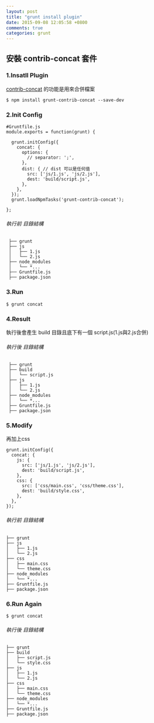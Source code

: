 ```yaml
---
layout: post
title: "grunt install plugin"
date: 2015-09-08 12:05:58 +0800
comments: true
categories: grunt
---
```

## 安裝 contrib-concat 套件

### 1.Insatll Plugin
[contrib-concat](https://www.npmjs.com/package/grunt-contrib-concat) 的功能是用來合併檔案

    $ npm install grunt-contrib-concat --save-dev

### 2.Init Config
    #Gruntfile.js
    module.exports = function(grunt) {

      grunt.initConfig({
        concat: {
          options: {
            // separator: ';',
          },
          dist: { // dist 可以是任何值
            src: ['js/1.js', 'js/2.js'],
            dest: 'build/script.js',
          },
        },
      });
      grunt.loadNpmTasks('grunt-contrib-concat');

    };

###### 執行前 目錄結構
     ├── grunt
     ├── js
     │   ├── 1.js
     │   └── 2.js
     ├── node_modules
     │   └── *...
     ├── Gruntfile.js
     ├── package.json

### 3.Run
    $ grunt concat

### 4.Result
執行後會產生 build 目錄且底下有一個 script.js(1.js與2.js合併)

###### 執行後 目錄結構
     ├── grunt
     ├── build
     │   └── script.js
     ├── js
     │   ├── 1.js
     │   └── 2.js
     ├── node_modules
     │   └── *...
     ├── Gruntfile.js
     ├── package.json


### 5.Modify
再加上css

    grunt.initConfig({
      concat: {
        js: {
          src: ['js/1.js', 'js/2.js'],
          dest: 'build/script.js',
        },
        css: {
          src: ['css/main.css', 'css/theme.css'],
          dest: 'build/style.css',
        },
      },
    });

###### 執行前 目錄結構
    ├── grunt
    ├── js
    │   ├── 1.js
    │   └── 2.js
    ├── css
    │   ├── main.css
    │   └── theme.css
    ├── node_modules
    │   └── *...
    ├── Gruntfile.js
    ├── package.json


### 6.Run Again
    $ grunt concat

###### 執行後 目錄結構
    ├── grunt
    ├── build
    │   ├── script.js
    │   └── style.css
    ├── js
    │   ├── 1.js
    │   └── 2.js
    ├── css
    │   ├── main.css
    │   └── theme.css
    ├── node_modules
    │   └── *...
    ├── Gruntfile.js
    ├── package.json
